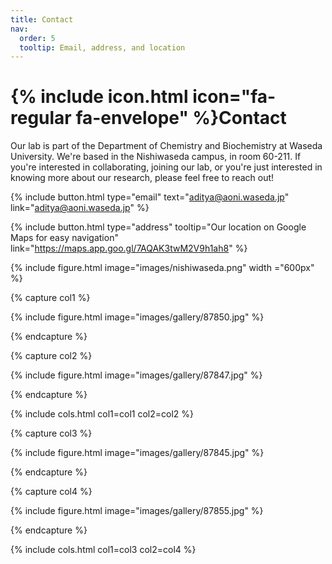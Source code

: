 ```yaml
---
title: Contact
nav:
  order: 5
  tooltip: Email, address, and location
---
```


# {% include icon.html icon="fa-regular fa-envelope" %}Contact

Our lab is part of the Department of Chemistry and Biochemistry at Waseda University. We're based in the Nishiwaseda campus, in room 60-211. If you're interested in collaborating, joining our lab, or you're just interested in knowing more about our research, please feel free to reach out!

{%
  include button.html
  type="email"
  text="aditya@aoni.waseda.jp"
  link="aditya@aoni.waseda.jp"
%}

{%
  include button.html
  type="address"
  tooltip="Our location on Google Maps for easy navigation"
  link="https://maps.app.goo.gl/7AQAK3twM2V9h1ah8"
%}

{%
  include figure.html
  image="images/nishiwaseda.png"
  width ="600px"
%}

{% capture col1 %}

{% include figure.html image="images/gallery/87850.jpg" %}

{% endcapture %}

{% capture col2 %}

{% include figure.html image="images/gallery/87847.jpg" %}

{% endcapture %}

{% include cols.html col1=col1 col2=col2 %}

{% capture col3 %}

{% include figure.html image="images/gallery/87845.jpg" %}

{% endcapture %}

{% capture col4 %}

{% include figure.html image="images/gallery/87855.jpg" %}

{% endcapture %}

{% include cols.html col1=col3 col2=col4 %}
